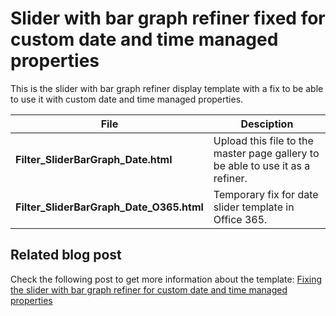 Slider with bar graph refiner fixed for custom date and time managed properties
================

This is the slider with bar graph refiner display template with a fix to be able to use it with custom date and time managed properties.

File | Desciption
--- | ---
__Filter_SliderBarGraph_Date.html__ | Upload this file to the master page gallery to be able to use it as a refiner.
__Filter_SliderBarGraph_Date_O365.html__ | Temporary fix for date slider template in Office 365.

Related blog post
-------
Check the following post to get more information about the template: [Fixing the slider with bar graph refiner for custom date and time managed properties](http://www.eliostruyf.com/fixing-slider-bar-graph-refiner-custom-date-time-managed-properties/)

